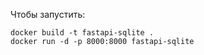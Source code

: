 Чтобы запустить:

```
docker build -t fastapi-sqlite .
docker run -d -p 8000:8000 fastapi-sqlite
```
